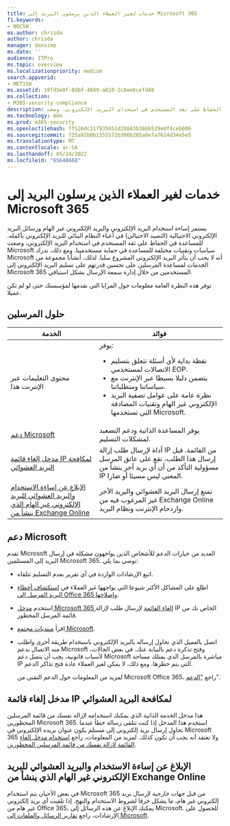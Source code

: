 ```yaml
---
title: خدمات لغير العملاء الذين يرسلون البريد إلى Microsoft 365
f1.keywords:
- NOCSH
ms.author: chrisda
author: chrisda
manager: dansimp
ms.date: ''
audience: ITPro
ms.topic: overview
ms.localizationpriority: medium
search.appverid:
- MET150
ms.assetid: 19fd3e0f-8dbf-4049-a810-2c8ee6cefd48
ms.collection:
- M365-security-compliance
description: للمساعدة في الحفاظ على ثقة المستخدم في استخدام البريد الإلكتروني، وضعت Microsoft سياسات وتقنيات مختلفة للمساعدة في حماية مستخدمينا.
ms.technology: mdo
ms.prod: m365-security
ms.openlocfilehash: ff526dc317935651d28843b36bb529edf4ceb006
ms.sourcegitcommit: 725a92b0b1555572b306b285a0e7a7614d34e5e5
ms.translationtype: MT
ms.contentlocale: ar-SA
ms.lasthandoff: 05/24/2022
ms.locfileid: "65648668"
---
```

# <a name="services-for-non-customers-sending-mail-to-microsoft-365"></a>خدمات لغير العملاء الذين يرسلون البريد إلى Microsoft 365

يستمر إساءة استخدام البريد الإلكتروني والبريد الإلكتروني غير الهام ورسائل البريد الإلكتروني الاحتيالية (التصيد الاحتيالي) في أعباء النظام البنائي للبريد الإلكتروني بأكمله. للمساعدة في الحفاظ على ثقة المستخدم في استخدام البريد الإلكتروني، وضعت Microsoft سياسات وتقنيات مختلفة للمساعدة في حماية مستخدمينا. ومع ذلك، تدرك Microsoft أنه لا يجب أن يتأثر البريد الإلكتروني المشروع سلبا. لذلك، أنشأنا مجموعة من الخدمات لمساعدة المرسلين على تحسين قدرتهم على تسليم البريد الإلكتروني إلى Microsoft 365 المستخدمين من خلال إدارة سمعة الإرسال بشكل استباقي.

توفر هذه النظرة العامة معلومات حول المزايا التي نقدمها لمؤسستك حتى لو لم تكن عميلا.

## <a name="sender-solutions"></a>حلول المرسلين

|الخدمة|فوائد|
|---|---|
|محتوى التعليمات عبر الإنترنت هذا|يوفر: <ul><li>نقطة بداية لأي أسئلة تتعلق بتسليم الاتصالات لمستخدمي EOP.</li><li>يتضمن دليلا بسيطا عبر الإنترنت مع سياساتنا ومتطلباتنا.</li><li>نظرة عامة على عوامل تصفية البريد الإلكتروني غير الهام وتقنيات المصادقة التي تستخدمها Microsoft.</li><ul>|
|[دعم Microsoft](#microsoft-support)|يوفر المساعدة الذاتية ودعم التصعيد لمشكلات التسليم.|
|[مدخل إلغاء قائمة IP لمكافحة البريد العشوائي](#anti-spam-ip-delist-portal)|أداة لإرسال طلب إزالة IP من القائمة. قبل إرسال هذا الطلب، تقع على عاتق المرسل مسؤولية التأكد من أن أي بريد آخر ينشأ من IP المعني ليس مسيئا أو ضارا.|
|[الإبلاغ عن إساءة الاستخدام والبريد العشوائي للبريد الإلكتروني غير الهام الذي ينشأ من Exchange Online](#abuse-and-spam-reporting-for-junk-email-originating-from-exchange-online)|تمنع إرسال البريد العشوائي والبريد الآخر غير المرغوب فيه من Exchange Online وازدحام الإنترنت ونظام البريد.|

## <a name="microsoft-support"></a>دعم Microsoft

تقدم Microsoft العديد من خيارات الدعم للأشخاص الذين يواجهون مشكلة في إرسال البريد إلى المستلمين Microsoft 365. نوصي بما يلي:

- اتبع الإرشادات الواردة في أي تقرير بعدم التسليم تتلقاه.

- اطلع على المشاكل الأكثر شيوعا التي يواجهها غير العملاء في [استكشاف أخطاء البريد المرسل إلى Office 365 وإصلاحها](troubleshooting-mail-sent-to-office-365.md).

- استخدم [مدخل Microsoft 365 إلغاء القائمة](https://sender.office.com) لإرسال طلب لإزالة IP الخاص بك من قائمة المرسل المحظور.

- اقرأ [منتديات مجتمع Microsoft](https://community.office365.com/f/).

- اتصل بالعميل الذي تحاول إرساله بالبريد الإلكتروني باستخدام طريقة أخرى واطلب منه الاتصال بدعم Microsoft وفتح تذكرة دعم بالنيابة عنك. في بعض الحالات، لأسباب قانونية، يجب أن يتصل دعم Microsoft مباشرة بالمرسل الذي يمتلك مساحة IP التي يتم حظرها. ومع ذلك، لا يمكن لغير العملاء عادة فتح تذاكر الدعم.

  لمزيد من المعلومات حول الدعم التقني من Microsoft Office 365، راجع ["الدعم](/office365/servicedescriptions/office-365-platform-service-description/support)".

## <a name="anti-spam-ip-delist-portal"></a>مدخل إلغاء قائمة IP لمكافحة البريد العشوائي

هذا مدخل الخدمة الذاتية الذي يمكنك استخدامه لإزالة نفسك من قائمة المرسلين المحظورين Microsoft 365. استخدم هذا المدخل إذا كنت تتلقى رسالة خطأ عندما تحاول إرسال بريد إلكتروني إلى مستلم يكون عنوان بريده الإلكتروني في Microsoft 365 ولا تعتقد أنه يجب أن تكون كذلك. لمزيد من المعلومات، راجع [استخدام مدخل إلغاء القائمة لإزالة نفسك من قائمة المرسلين المحظورين](use-the-delist-portal-to-remove-yourself-from-the-office-365-blocked-senders-lis.md).

## <a name="abuse-and-spam-reporting-for-junk-email-originating-from-exchange-online"></a>الإبلاغ عن إساءة الاستخدام والبريد العشوائي للبريد الإلكتروني غير الهام الذي ينشأ من Exchange Online

في بعض الأحيان يتم استخدام Microsoft 365 من قبل جهات خارجية لإرسال بريد إلكتروني غير هام، ما يشكل خرقا لشروط الاستخدام والنهج. إذا تلقيت أي بريد إلكتروني غير هام من Office 365، يمكنك الإبلاغ عن هذه الرسائل إلى Microsoft. للحصول على الإرشادات، راجع [تقارير الرسائل والملفات إلى Microsoft](report-junk-email-messages-to-microsoft.md).
